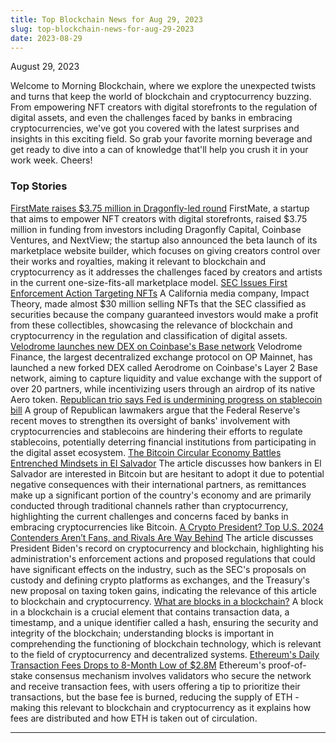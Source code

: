 ```yaml
---
title: Top Blockchain News for Aug 29, 2023
slug: top-blockchain-news-for-aug-29-2023
date: 2023-08-29
---
```


August 29, 2023

Welcome to Morning Blockchain, where we explore the unexpected twists and turns that keep the world of blockchain and cryptocurrency buzzing. From empowering NFT creators with digital storefronts to the regulation of digital assets, and even the challenges faced by banks in embracing cryptocurrencies, we've got you covered with the latest surprises and insights in this exciting field. So grab your favorite morning beverage and get ready to dive into a can of knowledge that'll help you crush it in your work week. Cheers!

### Top Stories
[FirstMate raises $3.75 million in Dragonfly-led round](https://www.theblock.co/post/247651/firstmate-raise-dragonfly?utm_source=rss&utm_medium=rss/)
FirstMate, a startup that aims to empower NFT creators with digital storefronts, raised $3.75 million in funding from investors including Dragonfly Capital, Coinbase Ventures, and NextView; the startup also announced the beta launch of its marketplace website builder, which focuses on giving creators control over their works and royalties, making it relevant to blockchain and cryptocurrency as it addresses the challenges faced by creators and artists in the current one-size-fits-all marketplace model.
[SEC Issues First Enforcement Action Targeting NFTs](https://www.coindesk.com/policy/2023/08/28/sec-issues-first-enforcement-action-targeting-nfts/?utm_medium=referral&utm_source=rss&utm_campaign=headlines/)
A California media company, Impact Theory, made almost $30 million selling NFTs that the SEC classified as securities because the company guaranteed investors would make a profit from these collectibles, showcasing the relevance of blockchain and cryptocurrency in the regulation and classification of digital assets.
[Velodrome launches new DEX on Coinbase's Base network](https://www.theblock.co/post/247698/velodrome-to-launch-new-dex-on-coinbases-base-network?utm_source=rss&utm_medium=rss/)
Velodrome Finance, the largest decentralized exchange protocol on OP Mainnet, has launched a new forked DEX called Aerodrome on Coinbase's Layer 2 Base network, aiming to capture liquidity and value exchange with the support of over 20 partners, while incentivizing users through an airdrop of its native Aero token.
[Republican trio says Fed is undermining progress on stablecoin bill](https://www.theblock.co/post/247760/republican-trio-says-fed-is-undermining-progress-on-stablecoin-bill?utm_source=rss&utm_medium=rss/)
A group of Republican lawmakers argue that the Federal Reserve's recent moves to strengthen its oversight of banks' involvement with cryptocurrencies and stablecoins are hindering their efforts to regulate stablecoins, potentially deterring financial institutions from participating in the digital asset ecosystem.
[The Bitcoin Circular Economy Battles Entrenched Mindsets in El Salvador](https://www.coindesk.com/consensus-magazine/2023/08/28/the-bitcoin-circular-economy-battles-entrenched-mindsets-in-el-salvador/?utm_medium=referral&utm_source=rss&utm_campaign=headlines/)
The article discusses how bankers in El Salvador are interested in Bitcoin but are hesitant to adopt it due to potential negative consequences with their international partners, as remittances make up a significant portion of the country's economy and are primarily conducted through traditional channels rather than cryptocurrency, highlighting the current challenges and concerns faced by banks in embracing cryptocurrencies like Bitcoin.
[A Crypto President? Top U.S. 2024 Contenders Aren’t Fans, and Rivals Are Way Behind](https://www.coindesk.com/policy/2023/08/28/a-crypto-president-top-us-2024-contenders-arent-fans-and-rivals-are-way-behind/?utm_medium=referral&utm_source=rss&utm_campaign=headlines/)
The article discusses President Biden's record on cryptocurrency and blockchain, highlighting his administration's enforcement actions and proposed regulations that could have significant effects on the industry, such as the SEC's proposals on custody and defining crypto platforms as exchanges, and the Treasury's new proposal on taxing token gains, indicating the relevance of this article to blockchain and cryptocurrency.
[What are blocks in a blockchain?](https://www.theblock.co/learn/245697/what-are-blocks-in-a-blockchain?utm_source=rss&utm_medium=rss/)
A block in a blockchain is a crucial element that contains transaction data, a timestamp, and a unique identifier called a hash, ensuring the security and integrity of the blockchain; understanding blocks is important in comprehending the functioning of blockchain technology, which is relevant to the field of cryptocurrency and decentralized systems.
[Ethereum's Daily Transaction Fees Drops to 8-Month Low of $2.8M](https://www.coindesk.com/markets/2023/08/28/ethereums-daily-transaction-fees-hits-8-month-low-of-28m/?utm_medium=referral&utm_source=rss&utm_campaign=headlines/)
Ethereum's proof-of-stake consensus mechanism involves validators who secure the network and receive transaction fees, with users offering a tip to prioritize their transactions, but the base fee is burned, reducing the supply of ETH - making this relevant to blockchain and cryptocurrency as it explains how fees are distributed and how ETH is taken out of circulation.

---
